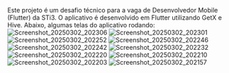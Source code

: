 Este projeto é um desafio técnico para a vaga de Desenvolvedor Mobile (Flutter) da STi3.
O aplicativo é desenvolvido em Flutter utilizando GetX e Hive.
Abaixo, algumas telas do aplicativo rodando:
![Screenshot_20250302_202306](https://github.com/user-attachments/assets/3107c61a-5a7a-4c66-a515-a26d97463a8b)
![Screenshot_20250302_202301](https://github.com/user-attachments/assets/f61bf5eb-77b6-479d-9606-d2964832f8cb)
![Screenshot_20250302_202252](https://github.com/user-attachments/assets/cec35944-2b4c-45ea-815e-3ea0f1264e1e)
![Screenshot_20250302_202246](https://github.com/user-attachments/assets/ba2fb2fe-f942-4230-8eb2-99cbe3be0c32)
![Screenshot_20250302_202242](https://github.com/user-attachments/assets/dc5bbdac-15df-4834-a5ef-6c2fde0cba20)
![Screenshot_20250302_202232](https://github.com/user-attachments/assets/25b0dc92-6bbc-4972-a6b5-2c7f290290e1)
![Screenshot_20250302_202220](https://github.com/user-attachments/assets/907bb481-6f5f-49e2-b237-ef5cbab92b70)
![Screenshot_20250302_202210](https://github.com/user-attachments/assets/b1f360ec-d68f-44f3-87a4-8ddc88f70884)
![Screenshot_20250302_202203](https://github.com/user-attachments/assets/1c697f49-d2b3-4168-93c1-6be76073107b)
![Screenshot_20250302_202157](https://github.com/user-attachments/assets/7f8b26a5-dad4-4dab-8a4c-f06b27bec2e4)
